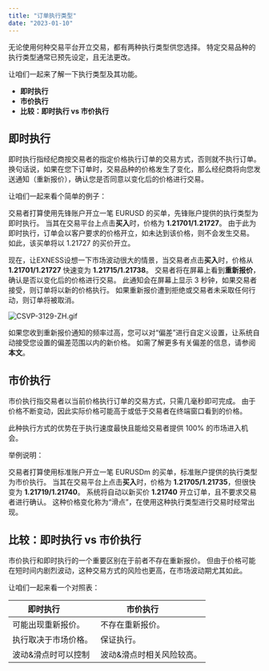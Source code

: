 ```yaml
---
title: "订单执行类型"
date: "2023-01-10"
---
```


无论使用何种交易平台开立交易，都有两种执行类型供您选择。 特定交易品种的执行类型通常已预先设定，且无法更改。

让咱们一起来了解一下执行类型及其功能。

- **即时执行**
- **市价执行**
- **比较：即时执行 vs 市价执行**

## **即时执行**

即时执行指经纪商按交易者的指定价格执行订单的交易方式，否则就不执行订单。 换句话说，如果在您下订单时，交易品种的价格发生了变化，那么经纪商将向您发送通知（重新报价），确认您是否同意以变化后的价格进行交易。

让咱们一起来看个简单的例子：

交易者打算使用先锋账户开立一笔 EURUSD 的买单，先锋账户提供的执行类型为即时执行。 当其在交易平台上点击**买入**时，价格为 **1.21701/1.21727**。 由于此为即时执行，订单会以客户要求的价格开立，如未达到该价格，则不会发生交易。 如此，该买单将以 1.21727 的买价开立。

现在，让EXNESS设想一下市场波动很大的情景，当交易者点击**买入**时，价格从 **1.21701/1.21727** 快速变为 **1.21715/1.21738**。 交易者将在屏幕上看到**重新报价**，确认是否以变化后的价格进行交易。 此通知会在屏幕上显示 3 秒钟，如果交易者接受，则订单将以新的价格执行。 如果重新报价遭到拒绝或交易者未采取任何行动，则订单将被取消。

![CSVP-3129-ZH.gif](https://testingcf.jsdelivr.net/gh/jarlin8/OSS@main/exhelp/CSVP-3129-ZH.gif)

如果您收到重新报价通知的频率过高，您可以对“偏差”进行自定义设置，让系统自动接受您设置的偏差范围以内的新价格。 如需了解更多有关偏差的信息，请参阅**本文**。

## **市价执行**

市价执行指交易者以当前价格执行订单的交易方式，只需几毫秒即可完成。 由于价格不断变动，因此实际价格可能高于或低于交易者在终端窗口看到的价格。

此种执行方式的优势在于执行速度最快且能给交易者提供 100% 的市场进入机会。

举例说明：

交易者打算使用标准账户开立一笔 EURUSDm 的买单，标准账户提供的执行类型为市价执行。 当其在交易平台上点击**买入**时，价格为 **1.21705/1.21735**，但很快变为 **1.21719/1.21740**。 系统将自动以新买价 **1.21740** 开立订单，且不要求交易者进行确认。 这种价格变化称为“滑点”，在使用这种执行类型进行交易时经常出现。

## **比较：即时执行 vs 市价执行**

市价执行和即时执行的一个重要区别在于前者不存在重新报价。 但由于价格可能在短时间内剧烈波动，这种交易方式的风险也更高，在市场波动期尤其如此。

让咱们一起来看一个对照表：

| **即时执行**         | **市价执行**         |
| --- | --- |
| 可能出现重新报价。 | 不存在重新报价。 |
| 执行取决于市场价格。 | 保证执行。 |
| 波动&滑点时可以控制 | 波动&滑点时相关风险较高。 |
